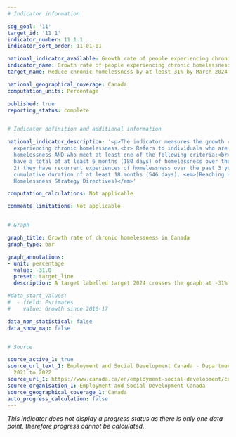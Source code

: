 ```yaml
---
# Indicator information

sdg_goal: '11'
target_id: '11.1'
indicator_number: 11.1.1
indicator_sort_order: 11-01-01

national_indicator_available: Growth rate of people experiencing chronic homelessness
indicator_name: Growth rate of people experiencing chronic homelessness
target_name: Reduce chronic homelessness by at least 31% by March 2024

national_geographical_coverage: Canada
computation_units: Percentage

published: true
reporting_status: complete


# Indicator definition and additional information

national_indicator_description: '<p>The indicator measures the growth rate of people
  experiencing chronic homelessness.<br> Refers to individuals who are currently experiencing
  homelessness AND who meet at least one of the following criteria:<br><br> 1) they
  have a total of at least 6 months (180 days) of homelessness over the past year;<br>
  2) they have recurrent experiences of homelessness over the past 3 years, with a
  cumulative duration of at least 18 months (546 days). <em>(Reaching Home: Canada’s
  Homelessness Strategy Directives)</em>'

computation_calculations: Not applicable

comments_limitations: Not applicable


# Graph

graph_title: Growth rate of chronic homelessness in Canada
graph_type: bar

graph_annotations:
- unit: percentage
  value: -31.0
  preset: target_line
  description: A target labelled target 2024 crosses the graph at -31%.

#data_start_values:
#  - field: Estimates
#    value: Growth since 2016-17

data_non_statistical: false
data_show_map: false


# Source

source_active_1: true
source_url_text_1: Employment and Social Development Canada - Departmental Plan for
  2021 to 2022
source_url_1: https://www.canada.ca/en/employment-social-development/corporate/reports/departmental-plan/2021-2022.html#h2.4-3.1
source_organisation_1: Employment and Social Development Canada
source_geographical_coverage_1: Canada
auto_progress_calculation: false
---
```

<i>This indicator does not display a progress status as there is only one data point, therefore progress cannot be calculated.</i>

